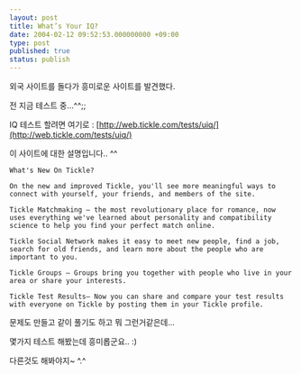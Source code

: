 ```yaml
---
layout: post
title: What’s Your IQ?
date: 2004-02-12 09:52:53.000000000 +09:00
type: post
published: true
status: publish
---
```


외국 사이트를 돌다가 흥미로운 사이트를 발견했다.

전 지금 테스트 중...^^;;

IQ 테스트 할려면 여기로 :
[http://web.tickle.com/tests/uiq/](http://web.tickle.com/tests/uiq/)

이 사이트에 대한 설명입니다.. ^^

```
What's New On Tickle?

On the new and improved Tickle, you'll see more meaningful ways to connect with yourself, your friends, and members of the site.

Tickle Matchmaking – the most revolutionary place for romance, now uses everything we've learned about personality and compatibility science to help you find your perfect match online.

Tickle Social Network makes it easy to meet new people, find a job, search for old friends, and learn more about the people who are important to you.

Tickle Groups – Groups bring you together with people who live in your area or share your interests.

Tickle Test Results– Now you can share and compare your test results with everyone on Tickle by posting them in your Tickle profile.
```

문제도 만들고 같이 풀기도 하고 뭐 그런거같은데...


몇가지 테스트 해봤는데 흥미롭군요.. :)


다른것도 해봐야지~ ^.^
